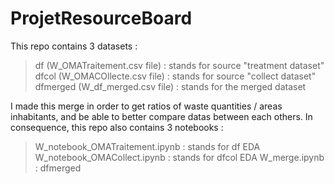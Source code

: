 # ProjetResourceBoard
This repo contains 3 datasets :
> df (W_OMATraitement.csv file) : stands for source "treatment dataset"
> dfcol (W_OMACOllecte.csv file) : stands for source "collect dataset"
> dfmerged (W_df_merged.csv file) : stands for the merged dataset

I made this merge in order to get ratios of waste quantities / areas inhabitants, and be able to better compare datas between each others.
In consequence, this repo also contains 3 notebooks :
> W_notebook_OMATraitement.ipynb : stands for df EDA
> W_notebook_OMACollect.ipynb : stands for dfcol EDA
> W_merge.ipynb : dfmerged
> 
